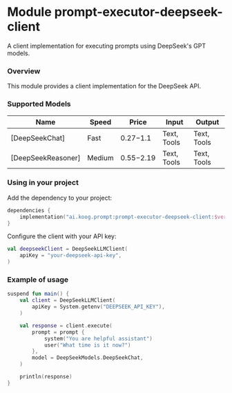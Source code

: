 # Module prompt-executor-deepseek-client

A client implementation for executing prompts using DeepSeek's GPT models.

### Overview

This module provides a client implementation for the DeepSeek API.

### Supported Models

| Name               | Speed  | Price       | Input       | Output      |
|--------------------|--------|-------------|-------------|-------------|
| [DeepSeekChat]     | Fast   | $0.27-$1.1  | Text, Tools | Text, Tools |
| [DeepSeekReasoner] | Medium | $0.55-$2.19 | Text, Tools | Text, Tools |


### Using in your project

Add the dependency to your project:

```kotlin
dependencies {
    implementation("ai.koog.prompt:prompt-executor-deepseek-client:$version")
}
```

Configure the client with your API key:

```kotlin
val deepseekClient = DeepSeekLLMClient(
    apiKey = "your-deepseek-api-key",
)
```

### Example of usage

```kotlin
suspend fun main() {
    val client = DeepSeekLLMClient(
        apiKey = System.getenv("DEEPSEEK_API_KEY"),
    )

    val response = client.execute(
        prompt = prompt {
            system("You are helpful assistant")
            user("What time is it now?")
        },
        model = DeepSeekModels.DeepSeekChat,
    )

    println(response)
}
```
